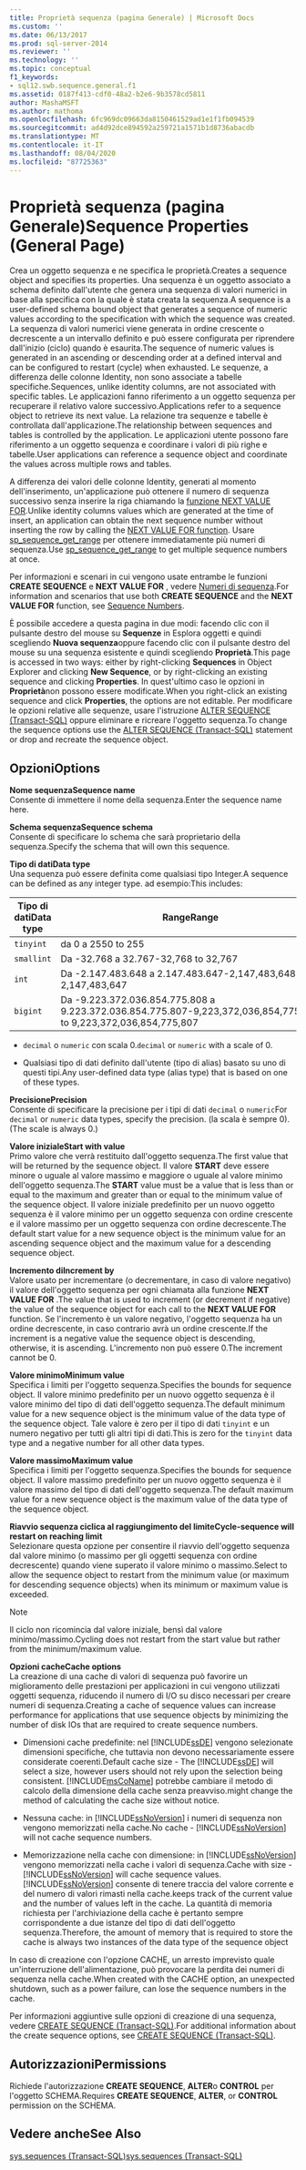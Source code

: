 ```yaml
---
title: Proprietà sequenza (pagina Generale) | Microsoft Docs
ms.custom: ''
ms.date: 06/13/2017
ms.prod: sql-server-2014
ms.reviewer: ''
ms.technology: ''
ms.topic: conceptual
f1_keywords:
- sql12.swb.sequence.general.f1
ms.assetid: 0187f413-cdf0-48a2-b2e6-9b3578cd5811
author: MashaMSFT
ms.author: mathoma
ms.openlocfilehash: 6fc969dc09663da8150461529ad1e1f1fb094539
ms.sourcegitcommit: ad4d92dce894592a259721a1571b1d8736abacdb
ms.translationtype: MT
ms.contentlocale: it-IT
ms.lasthandoff: 08/04/2020
ms.locfileid: "87725363"
---
```

# <a name="sequence-properties-general-page"></a><span data-ttu-id="f0044-102">Proprietà sequenza (pagina Generale)</span><span class="sxs-lookup"><span data-stu-id="f0044-102">Sequence Properties (General Page)</span></span>
  <span data-ttu-id="f0044-103">Crea un oggetto sequenza e ne specifica le proprietà.</span><span class="sxs-lookup"><span data-stu-id="f0044-103">Creates a sequence object and specifies its properties.</span></span> <span data-ttu-id="f0044-104">Una sequenza è un oggetto associato a schema definito dall'utente che genera una sequenza di valori numerici in base alla specifica con la quale è stata creata la sequenza.</span><span class="sxs-lookup"><span data-stu-id="f0044-104">A sequence is a user-defined schema bound object that generates a sequence of numeric values according to the specification with which the sequence was created.</span></span> <span data-ttu-id="f0044-105">La sequenza di valori numerici viene generata in ordine crescente o decrescente a un intervallo definito e può essere configurata per riprendere dall'inizio (ciclo) quando è esaurita.</span><span class="sxs-lookup"><span data-stu-id="f0044-105">The sequence of numeric values is generated in an ascending or descending order at a defined interval and can be configured to restart (cycle) when exhausted.</span></span> <span data-ttu-id="f0044-106">Le sequenze, a differenza delle colonne Identity, non sono associate a tabelle specifiche.</span><span class="sxs-lookup"><span data-stu-id="f0044-106">Sequences, unlike identity columns, are not associated with specific tables.</span></span> <span data-ttu-id="f0044-107">Le applicazioni fanno riferimento a un oggetto sequenza per recuperare il relativo valore successivo.</span><span class="sxs-lookup"><span data-stu-id="f0044-107">Applications refer to a sequence object to retrieve its next value.</span></span> <span data-ttu-id="f0044-108">La relazione tra sequenze e tabelle è controllata dall'applicazione.</span><span class="sxs-lookup"><span data-stu-id="f0044-108">The relationship between sequences and tables is controlled by the application.</span></span> <span data-ttu-id="f0044-109">Le applicazioni utente possono fare riferimento a un oggetto sequenza e coordinare i valori di più righe e tabelle.</span><span class="sxs-lookup"><span data-stu-id="f0044-109">User applications can reference a sequence object and coordinate the values across multiple rows and tables.</span></span>  
  
 <span data-ttu-id="f0044-110">A differenza dei valori delle colonne Identity, generati al momento dell'inserimento, un'applicazione può ottenere il numero di sequenza successivo senza inserire la riga chiamando la [funzione NEXT VALUE FOR](/sql/t-sql/functions/next-value-for-transact-sql).</span><span class="sxs-lookup"><span data-stu-id="f0044-110">Unlike identity columns values which are generated at the time of insert, an application can obtain the next sequence number without inserting the row by calling the [NEXT VALUE FOR function](/sql/t-sql/functions/next-value-for-transact-sql).</span></span> <span data-ttu-id="f0044-111">Usare [sp_sequence_get_range](/sql/relational-databases/system-stored-procedures/sp-sequence-get-range-transact-sql) per ottenere immediatamente più numeri di sequenza.</span><span class="sxs-lookup"><span data-stu-id="f0044-111">Use [sp_sequence_get_range](/sql/relational-databases/system-stored-procedures/sp-sequence-get-range-transact-sql) to get multiple sequence numbers at once.</span></span>  
  
 <span data-ttu-id="f0044-112">Per informazioni e scenari in cui vengono usate entrambe le funzioni **CREATE SEQUENCE** e **NEXT VALUE FOR** , vedere [Numeri di sequenza](sequence-numbers.md).</span><span class="sxs-lookup"><span data-stu-id="f0044-112">For information and scenarios that use both **CREATE SEQUENCE** and the **NEXT VALUE FOR** function, see [Sequence Numbers](sequence-numbers.md).</span></span>  
  
 <span data-ttu-id="f0044-113">È possibile accedere a questa pagina in due modi: facendo clic con il pulsante destro del mouse su **Sequenze** in Esplora oggetti e quindi scegliendo **Nuova sequenza**oppure facendo clic con il pulsante destro del mouse su una sequenza esistente e quindi scegliendo **Proprietà**.</span><span class="sxs-lookup"><span data-stu-id="f0044-113">This page is accessed in two ways: either by right-clicking **Sequences** in Object Explorer and clicking **New Sequence**, or by right-clicking an existing sequence and clicking **Properties**.</span></span> <span data-ttu-id="f0044-114">In quest'ultimo caso le opzioni in **Proprietà**non possono essere modificate.</span><span class="sxs-lookup"><span data-stu-id="f0044-114">When you right-click an existing sequence and click **Properties**, the options are not editable.</span></span> <span data-ttu-id="f0044-115">Per modificare le opzioni relative alle sequenze, usare l'istruzione [ALTER SEQUENCE &#40;Transact-SQL&#41;](/sql/t-sql/statements/alter-sequence-transact-sql) oppure eliminare e ricreare l'oggetto sequenza.</span><span class="sxs-lookup"><span data-stu-id="f0044-115">To change the sequence options use the [ALTER SEQUENCE &#40;Transact-SQL&#41;](/sql/t-sql/statements/alter-sequence-transact-sql) statement or drop and recreate the sequence object.</span></span>  
  
## <a name="options"></a><span data-ttu-id="f0044-116">Opzioni</span><span class="sxs-lookup"><span data-stu-id="f0044-116">Options</span></span>  
 <span data-ttu-id="f0044-117">**Nome sequenza**</span><span class="sxs-lookup"><span data-stu-id="f0044-117">**Sequence name**</span></span>  
 <span data-ttu-id="f0044-118">Consente di immettere il nome della sequenza.</span><span class="sxs-lookup"><span data-stu-id="f0044-118">Enter the sequence name here.</span></span>  
  
 <span data-ttu-id="f0044-119">**Schema sequenza**</span><span class="sxs-lookup"><span data-stu-id="f0044-119">**Sequence schema**</span></span>  
 <span data-ttu-id="f0044-120">Consente di specificare lo schema che sarà proprietario della sequenza.</span><span class="sxs-lookup"><span data-stu-id="f0044-120">Specify the schema that will own this sequence.</span></span>  
  
 <span data-ttu-id="f0044-121">**Tipo di dati**</span><span class="sxs-lookup"><span data-stu-id="f0044-121">**Data type**</span></span>  
 <span data-ttu-id="f0044-122">Una sequenza può essere definita come qualsiasi tipo Integer.</span><span class="sxs-lookup"><span data-stu-id="f0044-122">A sequence can be defined as any integer type.</span></span> <span data-ttu-id="f0044-123">ad esempio:</span><span class="sxs-lookup"><span data-stu-id="f0044-123">This includes:</span></span>  
  
|<span data-ttu-id="f0044-124">Tipo di dati</span><span class="sxs-lookup"><span data-stu-id="f0044-124">Data type</span></span>|<span data-ttu-id="f0044-125">Range</span><span class="sxs-lookup"><span data-stu-id="f0044-125">Range</span></span>|  
|---------------|-----------|  
|`tinyint`|<span data-ttu-id="f0044-126">da 0 a 255</span><span class="sxs-lookup"><span data-stu-id="f0044-126">0 to 255</span></span>|  
|`smallint`|<span data-ttu-id="f0044-127">Da -32.768 a 32.767</span><span class="sxs-lookup"><span data-stu-id="f0044-127">-32,768 to 32,767</span></span>|  
|`int`|<span data-ttu-id="f0044-128">Da -2.147.483.648 a 2.147.483.647</span><span class="sxs-lookup"><span data-stu-id="f0044-128">-2,147,483,648 to 2,147,483,647</span></span>|  
|`bigint`|<span data-ttu-id="f0044-129">Da -9.223.372.036.854.775.808 a 9.223.372.036.854.775.807</span><span class="sxs-lookup"><span data-stu-id="f0044-129">-9,223,372,036,854,775,808 to 9,223,372,036,854,775,807</span></span>|  
  
-   <span data-ttu-id="f0044-130">`decimal` o `numeric` con scala 0.</span><span class="sxs-lookup"><span data-stu-id="f0044-130">`decimal` or `numeric` with a scale of 0.</span></span>  
  
-   <span data-ttu-id="f0044-131">Qualsiasi tipo di dati definito dall'utente (tipo di alias) basato su uno di questi tipi.</span><span class="sxs-lookup"><span data-stu-id="f0044-131">Any user-defined data type (alias type) that is based on one of these types.</span></span>  
  
 <span data-ttu-id="f0044-132">**Precisione**</span><span class="sxs-lookup"><span data-stu-id="f0044-132">**Precision**</span></span>  
 <span data-ttu-id="f0044-133">Consente di specificare la precisione per i tipi di dati `decimal` o `numeric`</span><span class="sxs-lookup"><span data-stu-id="f0044-133">For `decimal` or `numeric` data types, specify the precision.</span></span> <span data-ttu-id="f0044-134">(la scala è sempre 0).</span><span class="sxs-lookup"><span data-stu-id="f0044-134">(The scale is always 0.)</span></span>  
  
 <span data-ttu-id="f0044-135">**Valore iniziale**</span><span class="sxs-lookup"><span data-stu-id="f0044-135">**Start with value**</span></span>  
 <span data-ttu-id="f0044-136">Primo valore che verrà restituito dall'oggetto sequenza.</span><span class="sxs-lookup"><span data-stu-id="f0044-136">The first value that will be returned by the sequence object.</span></span> <span data-ttu-id="f0044-137">Il valore **START** deve essere minore o uguale al valore massimo e maggiore o uguale al valore minimo dell'oggetto sequenza.</span><span class="sxs-lookup"><span data-stu-id="f0044-137">The **START** value must be a value that is less than or equal to the maximum and greater than or equal to the minimum value of the sequence object.</span></span> <span data-ttu-id="f0044-138">Il valore iniziale predefinito per un nuovo oggetto sequenza è il valore minimo per un oggetto sequenza con ordine crescente e il valore massimo per un oggetto sequenza con ordine decrescente.</span><span class="sxs-lookup"><span data-stu-id="f0044-138">The default start value for a new sequence object is the minimum value for an ascending sequence object and the maximum value for a descending sequence object.</span></span>  
  
 <span data-ttu-id="f0044-139">**Incremento di**</span><span class="sxs-lookup"><span data-stu-id="f0044-139">**Increment by**</span></span>  
 <span data-ttu-id="f0044-140">Valore usato per incrementare (o decrementare, in caso di valore negativo) il valore dell'oggetto sequenza per ogni chiamata alla funzione **NEXT VALUE FOR** .</span><span class="sxs-lookup"><span data-stu-id="f0044-140">The value that is used to increment (or decrement if negative) the value of the sequence object for each call to the **NEXT VALUE FOR** function.</span></span> <span data-ttu-id="f0044-141">Se l'incremento è un valore negativo, l'oggetto sequenza ha un ordine decrescente, in caso contrario avrà un ordine crescente.</span><span class="sxs-lookup"><span data-stu-id="f0044-141">If the increment is a negative value the sequence object is descending, otherwise, it is ascending.</span></span> <span data-ttu-id="f0044-142">L'incremento non può essere 0.</span><span class="sxs-lookup"><span data-stu-id="f0044-142">The increment cannot be 0.</span></span>  
  
 <span data-ttu-id="f0044-143">**Valore minimo**</span><span class="sxs-lookup"><span data-stu-id="f0044-143">**Minimum value**</span></span>  
 <span data-ttu-id="f0044-144">Specifica i limiti per l'oggetto sequenza.</span><span class="sxs-lookup"><span data-stu-id="f0044-144">Specifies the bounds for sequence object.</span></span> <span data-ttu-id="f0044-145">Il valore minimo predefinito per un nuovo oggetto sequenza è il valore minimo del tipo di dati dell'oggetto sequenza.</span><span class="sxs-lookup"><span data-stu-id="f0044-145">The default minimum value for a new sequence object is the minimum value of the data type of the sequence object.</span></span> <span data-ttu-id="f0044-146">Tale valore è zero per il tipo di dati `tinyint` e un numero negativo per tutti gli altri tipi di dati.</span><span class="sxs-lookup"><span data-stu-id="f0044-146">This is zero for the `tinyint` data type and a negative number for all other data types.</span></span>  
  
 <span data-ttu-id="f0044-147">**Valore massimo**</span><span class="sxs-lookup"><span data-stu-id="f0044-147">**Maximum value**</span></span>  
 <span data-ttu-id="f0044-148">Specifica i limiti per l'oggetto sequenza.</span><span class="sxs-lookup"><span data-stu-id="f0044-148">Specifies the bounds for sequence object.</span></span> <span data-ttu-id="f0044-149">Il valore massimo predefinito per un nuovo oggetto sequenza è il valore massimo del tipo di dati dell'oggetto sequenza.</span><span class="sxs-lookup"><span data-stu-id="f0044-149">The default maximum value for a new sequence object is the maximum value of the data type of the sequence object.</span></span>  
  
 <span data-ttu-id="f0044-150">**Riavvio sequenza ciclica al raggiungimento del limite**</span><span class="sxs-lookup"><span data-stu-id="f0044-150">**Cycle-sequence will restart on reaching limit**</span></span>  
 <span data-ttu-id="f0044-151">Selezionare questa opzione per consentire il riavvio dell'oggetto sequenza dal valore minimo (o massimo per gli oggetti sequenza con ordine decrescente) quando viene superato il valore minimo o massimo.</span><span class="sxs-lookup"><span data-stu-id="f0044-151">Select to allow the sequence object to restart from the minimum value (or maximum for descending sequence objects) when its minimum or maximum value is exceeded.</span></span>  
  
> [!NOTE]  
>  <span data-ttu-id="f0044-152">Il ciclo non ricomincia dal valore iniziale, bensì dal valore minimo/massimo.</span><span class="sxs-lookup"><span data-stu-id="f0044-152">Cycling does not restart from the start value but rather from the minimum/maximum value.</span></span>  
  
 <span data-ttu-id="f0044-153">**Opzioni cache**</span><span class="sxs-lookup"><span data-stu-id="f0044-153">**Cache options**</span></span>  
 <span data-ttu-id="f0044-154">La creazione di una cache di valori di sequenza può favorire un miglioramento delle prestazioni per applicazioni in cui vengono utilizzati oggetti sequenza, riducendo il numero di I/O su disco necessari per creare numeri di sequenza.</span><span class="sxs-lookup"><span data-stu-id="f0044-154">Creating a cache of sequence values can increase performance for applications that use sequence objects by minimizing the number of disk IOs that are required to create sequence numbers.</span></span>  
  
-   <span data-ttu-id="f0044-155">Dimensioni cache predefinite: nel [!INCLUDE[ssDE](../../includes/ssde-md.md)] vengono selezionate dimensioni specifiche, che tuttavia non devono necessariamente essere considerate coerenti.</span><span class="sxs-lookup"><span data-stu-id="f0044-155">Default cache size - The [!INCLUDE[ssDE](../../includes/ssde-md.md)] will select a size, however users should not rely upon the selection being consistent.</span></span> [!INCLUDE[msCoName](../../includes/msconame-md.md)] <span data-ttu-id="f0044-156">potrebbe cambiare il metodo di calcolo della dimensione della cache senza preavviso.</span><span class="sxs-lookup"><span data-stu-id="f0044-156">might change the method of calculating the cache size without notice.</span></span>  
  
-   <span data-ttu-id="f0044-157">Nessuna cache: in [!INCLUDE[ssNoVersion](../../../includes/ssnoversion-md.md)] i numeri di sequenza non vengono memorizzati nella cache.</span><span class="sxs-lookup"><span data-stu-id="f0044-157">No cache - [!INCLUDE[ssNoVersion](../../../includes/ssnoversion-md.md)] will not cache sequence numbers.</span></span>  
  
-   <span data-ttu-id="f0044-158">Memorizzazione nella cache con dimensione: in [!INCLUDE[ssNoVersion](../../../includes/ssnoversion-md.md)] vengono memorizzati nella cache i valori di sequenza.</span><span class="sxs-lookup"><span data-stu-id="f0044-158">Cache with size - [!INCLUDE[ssNoVersion](../../../includes/ssnoversion-md.md)] will cache sequence values.</span></span> [!INCLUDE[ssNoVersion](../../../includes/ssnoversion-md.md)] <span data-ttu-id="f0044-159">consente di tenere traccia del valore corrente e del numero di valori rimasti nella cache.</span><span class="sxs-lookup"><span data-stu-id="f0044-159">keeps track of the current value and the number of values left in the cache.</span></span> <span data-ttu-id="f0044-160">La quantità di memoria richiesta per l'archiviazione della cache è pertanto sempre corrispondente a due istanze del tipo di dati dell'oggetto sequenza.</span><span class="sxs-lookup"><span data-stu-id="f0044-160">Therefore, the amount of memory that is required to store the cache is always two instances of the data type of the sequence object</span></span>  
  
 <span data-ttu-id="f0044-161">In caso di creazione con l'opzione CACHE, un arresto imprevisto quale un'interruzione dell'alimentazione, può provocare la perdita dei numeri di sequenza nella cache.</span><span class="sxs-lookup"><span data-stu-id="f0044-161">When created with the CACHE option, an unexpected shutdown, such as a power failure, can lose the sequence numbers in the cache.</span></span>  
  
 <span data-ttu-id="f0044-162">Per informazioni aggiuntive sulle opzioni di creazione di una sequenza, vedere [CREATE SEQUENCE &#40;Transact-SQL&#41;](/sql/t-sql/statements/create-sequence-transact-sql).</span><span class="sxs-lookup"><span data-stu-id="f0044-162">For additional information about the create sequence options, see [CREATE SEQUENCE &#40;Transact-SQL&#41;](/sql/t-sql/statements/create-sequence-transact-sql).</span></span>  
  
## <a name="permissions"></a><span data-ttu-id="f0044-163">Autorizzazioni</span><span class="sxs-lookup"><span data-stu-id="f0044-163">Permissions</span></span>  
 <span data-ttu-id="f0044-164">Richiede l'autorizzazione **CREATE SEQUENCE**, **ALTER**o **CONTROL** per l'oggetto SCHEMA.</span><span class="sxs-lookup"><span data-stu-id="f0044-164">Requires **CREATE SEQUENCE**, **ALTER**, or **CONTROL** permission on the SCHEMA.</span></span>  
  
## <a name="see-also"></a><span data-ttu-id="f0044-165">Vedere anche</span><span class="sxs-lookup"><span data-stu-id="f0044-165">See Also</span></span>  
 [<span data-ttu-id="f0044-166">sys.sequences &#40;Transact-SQL&#41;</span><span class="sxs-lookup"><span data-stu-id="f0044-166">sys.sequences &#40;Transact-SQL&#41;</span></span>](/sql/relational-databases/system-catalog-views/sys-sequences-transact-sql)  
  
  
